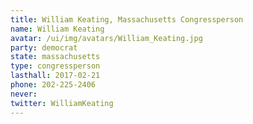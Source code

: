 ```yaml
---
title: William Keating, Massachusetts Congressperson
name: William Keating
avatar: /ui/img/avatars/William_Keating.jpg
party: democrat
state: massachusetts
type: congressperson
lasthall: 2017-02-21
phone: 202-225-2406
never: 
twitter: WilliamKeating
---
```


